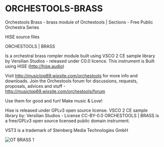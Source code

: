 # ORCHESTOOLS-BRASS
Orchestools Brass - brass module of Orchestools | Sections - Free Public Orchestra Series
 
HISE source files

ORCHESTOOLS | BRASS

Is a orchestral brass rompler module built using VSCO 2 CE sample library by Versilian Studios - released under C0.0 licence. This instrument is Built using HISE (http://hise.audio)

Visit http://musictop69.wixsite.com/orchestools for more info and downloads. Join the Orchestools forum for discussions, requests, proposals, advices and stuff - http://musictop69.wixsite.com/orchestools/forum

Use them for good and fun! Make music & Love!

Hise is released under GPLv3 open source license. 
VSCO 2 CE sample library by: Versilian Studios - License CC-BY-0.0 
ORCHESTOOLS | BRASS is a free/GPLv3 open source licensed public domain instrument.

VST3 is a trademark of Steinberg Media Technologies GmbH

![OT BRASS 1](https://user-images.githubusercontent.com/44969792/119939647-75f23180-bf8e-11eb-9054-da059df95598.png)
